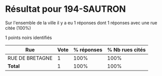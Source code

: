 # Résultat pour 194-SAUTRON

Sur l'ensemble de la ville il y a eu 1 réponses dont 1 réponses avec une rue citée (100%)

1 points noirs identifiés

| Rue | Vote | % réponses | % Nb rues cités|
|-----|------|------------|----------------|
| RUE DE BRETAGNE | 1 | 100% | 100%|
| **Total** | 1 | 100% | 100%|
